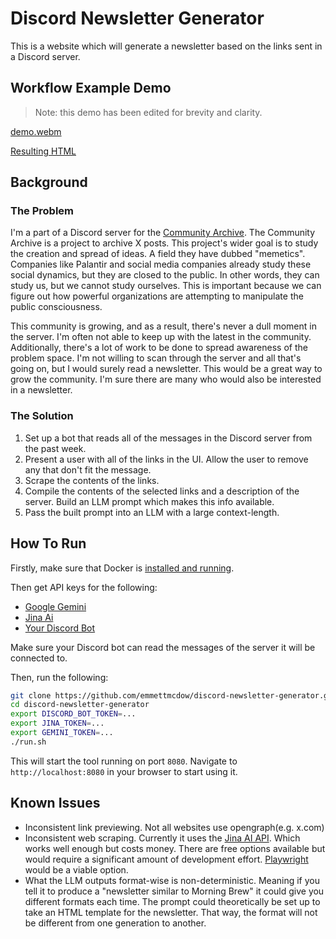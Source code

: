 # Discord Newsletter Generator
This is a website which will generate a newsletter based on the links sent in a Discord server.

## Workflow Example Demo
> Note: this demo has been edited for brevity and clarity.

[demo.webm](https://github.com/user-attachments/assets/52d4e11b-4f76-4883-8acf-ccb06d90915e)

[Resulting HTML](/assets/example.html)

## Background
### The Problem
I'm a part of a Discord server for the [Community Archive](https://www.community-archive.org).
The Community Archive is a project to archive X posts. This project's wider goal is to study
the creation and spread of ideas. A field they have dubbed "memetics". Companies like Palantir and
social media companies already study these social dynamics, but they are closed to the public. In
other words, they can study us, but we cannot study ourselves. This is important because we can
figure out how powerful organizations are attempting to manipulate the public consciousness.

This community is growing, and as a result, there's never a dull moment in the server. I'm often
not able to keep up with the latest in the community. Additionally, there's a lot of work to be
done to spread awareness of the problem space. I'm not willing to scan through the server and all
that's going on, but I would surely read a newsletter. This would be a great way to grow the
community. I'm sure there are many who would also be interested in a newsletter.

### The Solution
1. Set up a bot that reads all of the messages in the Discord server from the past week.
2. Present a user with all of the links in the UI. Allow the user to remove any that don't fit the
message.
3. Scrape the contents of the links.
4. Compile the contents of the selected links and a description of the server. Build an LLM prompt
which makes this info available.
5. Pass the built prompt into an LLM with a large context-length.

## How To Run
Firstly, make sure that Docker is [installed and running](https://docs.docker.com/engine/install/).

Then get API keys for the following:
- [Google Gemini](https://ai.google.dev)
- [Jina Ai](https://jina.ai)
- [Your Discord Bot](https://discord.com/developers/docs/intro)

Make sure your Discord bot can read the messages of the server it will be connected to.

Then, run the following:
```bash
git clone https://github.com/emmettmcdow/discord-newsletter-generator.git
cd discord-newsletter-generator
export DISCORD_BOT_TOKEN=...
export JINA_TOKEN=...
export GEMINI_TOKEN=...
./run.sh
```
This will start the tool running on port `8080`. Navigate to `http://localhost:8080` in your
browser to start using it.

## Known Issues
- Inconsistent link previewing. Not all websites use opengraph(e.g. x.com)
- Inconsistent web scraping. Currently it uses the [Jina AI API](https://jina.ai). Which works well
enough but costs money. There are free options available but would require a significant amount of
development effort. [Playwright](https://playwright.dev) would be a viable option.
- What the LLM outputs format-wise is non-deterministic. Meaning if you tell it to produce a
"newsletter similar to Morning Brew" it could give you different formats each time. The prompt
could theoretically be set up to take an HTML template for the newsletter. That way, the format
will not be different from one generation to another.
